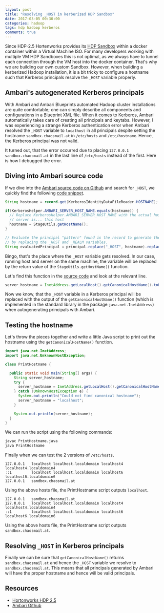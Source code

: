 ```yaml
---
layout: post
title: "Resolving _HOST in kerberized HDP Sandbox"
date: 2017-03-05 00:30:00
categories: hadoop
tags: hdp hadoop kerberos
comments: true
---
```


Since HDP-2.5 Hortenworks provides its [HDP Sandbox][hortonworks-hdp] within a docker container within a Virtual Machine ISO. For many developers working with multiple VM HDP Sandboxes this is not optimal, as we always have to tunnel each connection through the VM host into the docker container. That's why we are building our own custom Sandbox. However, when building a kerberized Hadoop installation, it is a bit tricky to configure a hostname such that Kerberos principals resolve the `_HOST` variable properly.

## Ambari's autogenerated Kerberos principals

With Ambari and Ambari Blueprints automated Hadoop cluster installations are quite comfortable; one can simply describe all components and configurations in a Blueprint XML file. When it comes to Kerberos, Ambari automatically takes care of creating all principals and keytabs. However, I was experiencing a strange Kerberos authentication error when Ambari resolved the `_HOST` variable to `localhost` in all principals despite setting the hostname `sandbox.chaosmail.at` in `/etc/hosts` and `/etc/hostname`. Hence, the Kerberos principal was not valid.

It turned out, that the error occurred due to placing `127.0.0.1 sandbox.chaosmail.at` in the last line of `/etc/hosts` instead of the first. Here is how I debugged the error.

## Diving into Ambari source code

If we dive into the [Ambari source code on Github][ambari-github] and search for `_HOST`, we quickly find the following [code snippet][ambari-KerberosServerAction].

```java
String hostname = record.get(KerberosIdentityDataFileReader.HOSTNAME);

if(KerberosHelper.AMBARI_SERVER_HOST_NAME.equals(hostname)) {
  // Replace KerberosHelper.AMBARI_SERVER_HOST_NAME with the actual hostname where the Ambari
  // server is... this host
  hostname = StageUtils.getHostName();
}

// Evaluate the principal "pattern" found in the record to generate the "evaluated principal"
// by replacing the _HOST and _REALM variables.
String evaluatedPrincipal = principal.replace("_HOST", hostname).replace("_REALM", defaultRealm);
```

Bingo, that's the place where the `_HOST` variable gets resolved. In our case, running host and server on the same machine, the variable will be replaced by the return value of the `StageUtils.getHostName()` function.

Let's find this function in the [source code][ambari-StageUtils] and look at the relevant line.

```java
server_hostname = InetAddress.getLocalHost().getCanonicalHostName().toLowerCase();
```

Now we know, that the `_HOST` variable in a Kerberos principal will be replaced with the output of the `getCanonicalHostName()` function (which is implemented in the standard library in the package `java.net.InetAddress`) when  autogenerating principals with Ambari.

## Testing the hostname

Let's throw the pieces together and write a little Java script to print out the hostname using the `getCanonicalHostName()` function.

```java
import java.net.InetAddress;
import java.net.UnknownHostException;

class PrintHostname {

  public static void main(String[] args) {
    String server_hostname;  
    try {
      server_hostname = InetAddress.getLocalHost().getCanonicalHostName().toLowerCase();
    } catch (UnknownHostException e) {
      System.out.println("Could not find canonical hostname");
      server_hostname = "localhost";
    }

    System.out.println(server_hostname);
  }
}
```

We can run the script using the following commands:

```sh
javac PrintHostname.java
java PrintHostname
```
Finally when we can test the 2 versions of `/etc/hosts`.

```
127.0.0.1   localhost localhost.localdomain localhost4 localhost4.localdomain4
::1         localhost localhost.localdomain localhost6 localhost6.localdomain6
127.0.0.1   sandbox.chaosmail.at
```

Using the above hosts file, the PrintHostname script outputs `localhost`.

```
127.0.0.1   sandbox.chaosmail.at
127.0.0.1   localhost localhost.localdomain localhost4 localhost4.localdomain4
::1         localhost localhost.localdomain localhost6 localhost6.localdomain6
```

Using the above hosts file, the PrintHostname script outputs `sandbox.chaosmail.at`.

## Resolving `_HOST` in Kerberos principals

Finally we can be sure that `getCanonicalHostName()` returns `sandbox.chaosmail.at` and hence the `_HOST` variable we resolve to `sandbox.chaosmail.at`. This means that all principals generated by Ambari will have the proper hostname and hence will be valid principals.

## Resources

* [Hortonworks HDP 2.5][hortonworks-hdp]
* [Ambari Github][ambari-github]

[hortonworks-hdp]: https://de.hortonworks.com/products/sandbox/
[ambari-github]: https://github.com/apache/ambari
[ambari-KerberosServerAction]: https://github.com/apache/ambari/blob/d5cbe1940552c1ac6ed142b0d36bc84f45ba3c7f/ambari-server/src/main/java/org/apache/ambari/server/serveraction/kerberos/KerberosServerAction.java#L531
[ambari-StageUtils]: https://github.com/apache/ambari/blob/d5cbe1940552c1ac6ed142b0d36bc84f45ba3c7f/ambari-server/src/main/java/org/apache/ambari/server/utils/StageUtils.java#L108